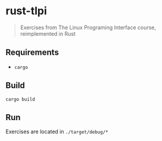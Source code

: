 # rust-tlpi

> Exercises from The Linux Programing Interface course, reimplemented in Rust

## Requirements

- `cargo`

## Build

    cargo build

## Run

Exercises are located in `./target/debug/*`

